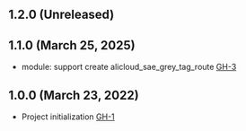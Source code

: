 ## 1.2.0 (Unreleased)
## 1.1.0 (March 25, 2025)

- module: support create alicloud_sae_grey_tag_route [GH-3](https://github.com/alibabacloud-automation/terraform-alicloud-sae/pull/3)

## 1.0.0 (March 23, 2022)

- Project initialization [GH-1](https://github.com/terraform-alicloud-modules/terraform-alicloud-sae/pull/1)

